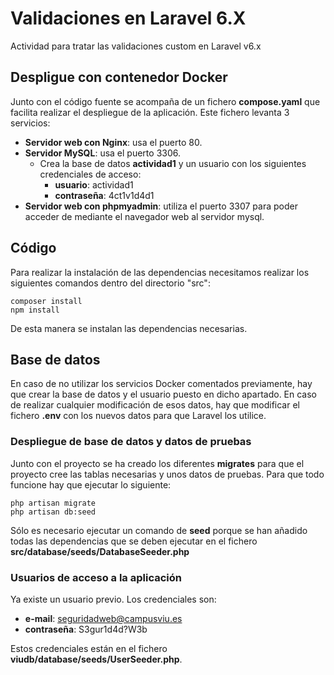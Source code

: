 # Validaciones en Laravel 6.X

Actividad para tratar las validaciones custom en Laravel v6.x

## Despligue con contenedor Docker
Junto con el código fuente se acompaña de un fichero **compose.yaml** que facilita realizar el despliegue de la aplicación. Este fichero levanta 3 servicios:

- **Servidor web con Nginx**: usa el puerto 80.
- **Servidor MySQL**: usa el puerto 3306.
  - Crea la base de datos **actividad1** y un usuario con los siguientes credenciales de acceso:
    - **usuario**:  actividad1
    - **contraseña**: 4ct1v1d4d1
- **Servidor web con phpmyadmin**: utiliza el puerto 3307 para poder acceder de mediante el navegador web al servidor mysql.


## Código
Para realizar la instalación de las dependencias necesitamos realizar los siguientes comandos dentro del directorio "src":

```
composer install
npm install
```

De esta manera se instalan las dependencias necesarias.

## Base de datos
En caso de no utilizar los servicios Docker comentados previamente, hay que crear la base de datos y el usuario puesto en dicho apartado. En caso de realizar cualquier modificación de esos datos, hay que modificar el fichero **.env** con los nuevos datos para que Laravel los utilice.

### Despliegue de base de datos y datos de pruebas
Junto con el proyecto se ha creado los diferentes **migrates** para que el proyecto cree las tablas necesarias y unos datos de pruebas. Para que todo funcione hay que ejecutar lo siguiente:

```
php artisan migrate
php artisan db:seed
```

Sólo es necesario ejecutar un comando de **seed** porque se han añadido todas las dependencias que se deben ejecutar en el fichero **src/database/seeds/DatabaseSeeder.php**


### Usuarios de acceso a la aplicación
Ya existe un usuario previo. Los credenciales son:
- **e-mail**: seguridadweb@campusviu.es
- **contraseña**: S3gur1d4d?W3b

Estos credenciales están en el fichero **viudb/database/seeds/UserSeeder.php**.
